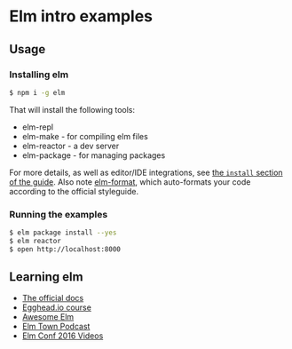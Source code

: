 # Elm intro examples

## Usage

### Installing elm
```sh
$ npm i -g elm
```
That will install the following tools:
- elm-repl
- elm-make - for compiling elm files
- elm-reactor - a dev server
- elm-package - for managing packages

For more details, as well as editor/IDE integrations, see [the `install` section of the guide](https://guide.elm-lang.org/install.html). Also note [elm-format](https://github.com/avh4/elm-format), which auto-formats your code according to the official styleguide.

### Running the examples
```sh
$ elm package install --yes
$ elm reactor
$ open http://localhost:8000
```

## Learning elm

- [The official docs](http://elm-lang.org/docs)
- [Egghead.io course](https://egghead.io/courses/start-using-elm-to-build-web-applications)
- [Awesome Elm](https://github.com/isRuslan/awesome-elm)
- [Elm Town Podcast](https://elmtown.github.io/)
- [Elm Conf 2016 Videos](https://www.youtube.com/playlist?list=PLglJM3BYAMPH2zuz1nbKHQyeawE4SN0Cd)
